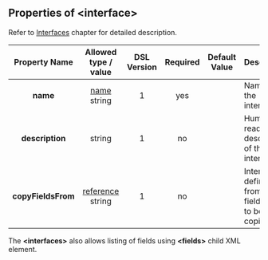 ## Properties of &lt;interface&gt;
Refer to [Interfaces](../interfaces/interfaces.md) chapter
for detailed description. 

|Property Name|Allowed type / value|DSL Version|Required|Default Value|Description|
|:-----------:|:------------------:|:---------:|:------:|:-----------:|-----------|
|**name**|[name](../intro/names.md) string|1|yes||Name of the interface.|
|**description**|string|1|no||Human readable description of the interface.|
|**copyFieldsFrom**|[reference](../intro/references.md) string|1|no||Interface definition from which fields need to be copied.|

The **&lt;interfaces&gt;** also allows listing of fields using
**&lt;fields&gt;** child XML element.

